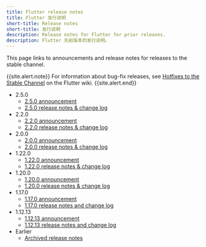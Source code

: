 ```yaml
---
title: Flutter release notes
title: Flutter 发行说明
short-title: Release notes
short-title: 发行说明
description: Release notes for Flutter for prior releases.
description: Flutter 先前版本的发行说明。 
---
```


This page links to announcements and release notes for
releases to the stable channel.

{{site.alert.note}}
  For information about bug-fix releases, see
  [Hotfixes to the Stable Channel][] on the Flutter wiki.
{{site.alert.end}}

* 2.5.0
  * [2.5.0 announcement][]
  * [2.5.0 release notes & change log][]
* 2.2.0
  * [2.2.0 announcement][]
  * [2.2.0 release notes & change log][]
* 2.0.0
  * [2.0.0 announcement][]
  * [2.0.0 release notes & change log][]
* 1.22.0
  * [1.22.0 announcement][]
  * [1.22.0 release notes & change log][]
* 1.20.0
  * [1.20.0 announcement][]
  * [1.20.0 release notes & change log][]
* 1.17.0
  * [1.17.0 announcement][]
  * [1.17.0 release notes and change log][]
* 1.12.13
  * [1.12.13 announcement][]
  * [1.12.13 release notes and change log][]
* Earlier
  * [Archived release notes][]

[2.5.0 announcement]: {{site.flutter-medium}}/whats-new-in-flutter-2-5-6f080c3f3dc
[2.5.0 release notes & change log]: {{site.url}}/development/tools/sdk/release-notes/release-notes-2.5.0
[2.2.0 announcement]: {{site.flutter-medium}}/whats-new-in-flutter-2-2-fd00c65e2039
[2.2.0 release notes & change log]: {{site.url}}/development/tools/sdk/release-notes/release-notes-2.2.0
[2.0.0 announcement]: {{site.flutter-medium}}/whats-new-in-flutter-2-0-fe8e95ecc65
[2.0.0 release notes & change log]: {{site.url}}/development/tools/sdk/release-notes/release-notes-2.0.0
[1.22.0 announcement]: {{site.flutter-medium}}/announcing-flutter-1-22-stable-44f146009e5f
[1.22.0 release notes & change log]: {{site.url}}/development/tools/sdk/release-notes/release-notes-1.22.0
[1.20.0 announcement]: {{site.flutter-medium}}/announcing-flutter-1-20-2aaf68c89c75
[1.20.0 release notes & change log]: {{site.url}}/development/tools/sdk/release-notes/release-notes-1.20.0
[1.17.0 announcement]: {{site.flutter-medium}}/announcing-flutter-1-17-4182d8af7f8e
[1.17.0 release notes and change log]: {{site.url}}/development/tools/sdk/release-notes/release-notes-1.17.0
[1.12.13 announcement]: {{site.flutter-medium}}/announcing-flutter-1-12-what-a-year-22c256ba525d
[1.12.13 release notes and change log]: {{site.url}}/development/tools/sdk/release-notes/release-notes-1.12.13
[Archived release notes]: {{site.url}}/development/tools/sdk/release-notes/release-notes-archive
[Hotfixes to the Stable Channel]: {{site.repo.flutter}}/wiki/Hotfixes-to-the-Stable-Channel
